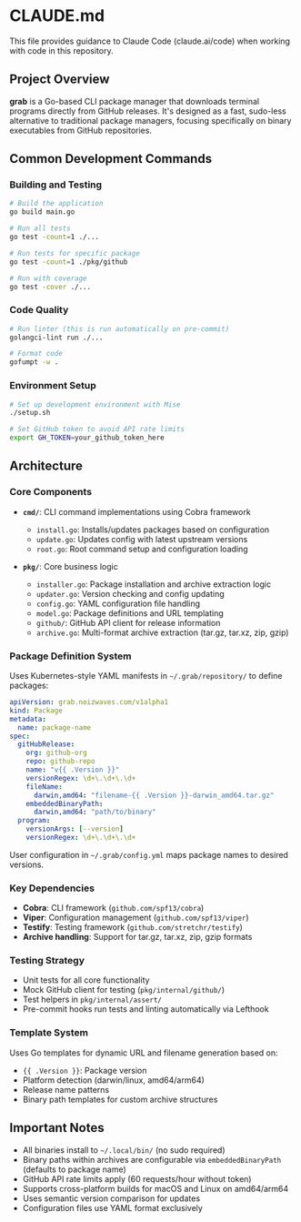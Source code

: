 # CLAUDE.md

This file provides guidance to Claude Code (claude.ai/code) when working with code in this repository.

## Project Overview

**grab** is a Go-based CLI package manager that downloads terminal programs directly from GitHub releases. It's designed as a fast, sudo-less alternative to traditional package managers, focusing specifically on binary executables from GitHub repositories.

## Common Development Commands

### Building and Testing
```bash
# Build the application
go build main.go

# Run all tests
go test -count=1 ./...

# Run tests for specific package
go test -count=1 ./pkg/github

# Run with coverage
go test -cover ./...
```

### Code Quality
```bash
# Run linter (this is run automatically on pre-commit)
golangci-lint run ./...

# Format code
gofumpt -w .
```

### Environment Setup
```bash
# Set up development environment with Mise
./setup.sh

# Set GitHub token to avoid API rate limits
export GH_TOKEN=your_github_token_here
```

## Architecture

### Core Components

- **`cmd/`**: CLI command implementations using Cobra framework
  - `install.go`: Installs/updates packages based on configuration
  - `update.go`: Updates config with latest upstream versions
  - `root.go`: Root command setup and configuration loading

- **`pkg/`**: Core business logic
  - `installer.go`: Package installation and archive extraction logic
  - `updater.go`: Version checking and config updating
  - `config.go`: YAML configuration file handling
  - `model.go`: Package definitions and URL templating
  - `github/`: GitHub API client for release information
  - `archive.go`: Multi-format archive extraction (tar.gz, tar.xz, zip, gzip)

### Package Definition System

Uses Kubernetes-style YAML manifests in `~/.grab/repository/` to define packages:

```yaml
apiVersion: grab.noizwaves.com/v1alpha1
kind: Package
metadata:
  name: package-name
spec:
  gitHubRelease:
    org: github-org
    repo: github-repo
    name: "v{{ .Version }}"
    versionRegex: \d+\.\d+\.\d+
    fileName:
      darwin,amd64: "filename-{{ .Version }}-darwin_amd64.tar.gz"
    embeddedBinaryPath:
      darwin,amd64: "path/to/binary"
  program:
    versionArgs: [--version]
    versionRegex: \d+\.\d+\.\d+
```

User configuration in `~/.grab/config.yml` maps package names to desired versions.

### Key Dependencies

- **Cobra**: CLI framework (`github.com/spf13/cobra`)
- **Viper**: Configuration management (`github.com/spf13/viper`)
- **Testify**: Testing framework (`github.com/stretchr/testify`)
- **Archive handling**: Support for tar.gz, tar.xz, zip, gzip formats

### Testing Strategy

- Unit tests for all core functionality
- Mock GitHub client for testing (`pkg/internal/github/`)
- Test helpers in `pkg/internal/assert/`
- Pre-commit hooks run tests and linting automatically via Lefthook

### Template System

Uses Go templates for dynamic URL and filename generation based on:
- `{{ .Version }}`: Package version
- Platform detection (darwin/linux, amd64/arm64)
- Release name patterns
- Binary path templates for custom archive structures

## Important Notes

- All binaries install to `~/.local/bin/` (no sudo required)
- Binary paths within archives are configurable via `embeddedBinaryPath` (defaults to package name)
- GitHub API rate limits apply (60 requests/hour without token)
- Supports cross-platform builds for macOS and Linux on amd64/arm64
- Uses semantic version comparison for updates
- Configuration files use YAML format exclusively
